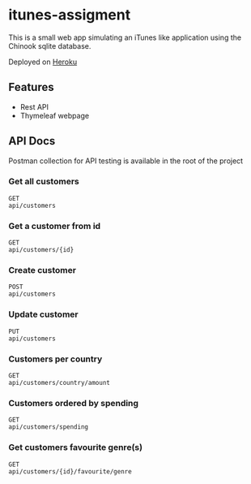 # itunes-assigment
This is a small web app simulating an iTunes like application using the Chinook sqlite database.

Deployed on [Heroku](https://itunes-assignment.herokuapp.com/)

## Features
  - Rest API
  - Thymeleaf webpage

## API Docs
Postman collection for API testing is available in the root of the project 

### Get all customers
```
GET
api/customers
```

### Get a customer from id
```
GET
api/customers/{id}
```

### Create customer
```
POST
api/customers
```

### Update customer
```
PUT
api/customers
```

### Customers per country
```
GET
api/customers/country/amount
```

### Customers ordered by spending
```
GET
api/customers/spending
```

### Get customers favourite genre(s)
```
GET
api/customers/{id}/favourite/genre
```
